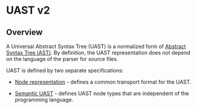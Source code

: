 # UAST v2

## Overview

A Universal Abstract Syntax Tree \(UAST\) is a normalized form of [Abstract Syntax Tree \(AST\)](https://en.wikipedia.org/wiki/Abstract_syntax_tree).
By definition, the UAST representation does not depend on the language
of the parser for source files.

UAST is defined by two separate specifications:

* [Node representation](./representation_v2.md) - defines a common transport
  format for the UAST.

* [Semantic UAST](./semantic_uast.md) - defines UAST node types that are
  independent of the programming language.
